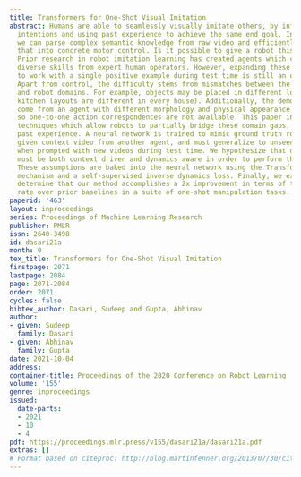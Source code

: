 ```yaml
---
title: Transformers for One-Shot Visual Imitation
abstract: Humans are able to seamlessly visually imitate others, by inferring their
  intentions and using past experience to achieve the same end goal. In other words,
  we can parse complex semantic knowledge from raw video and efficiently translate
  that into concrete motor control. Is it possible to give a robot this same capability?
  Prior research in robot imitation learning has created agents which can acquire
  diverse skills from expert human operators. However, expanding these techniques
  to work with a single positive example during test time is still an open challenge.
  Apart from control, the difficulty stems from mismatches between the demonstrator
  and robot domains. For example, objects may be placed in different locations (e.g.
  kitchen layouts are different in every house). Additionally, the demonstration may
  come from an agent with different morphology and physical appearance (e.g. human),
  so one-to-one action correspondences are not available. This paper investigates
  techniques which allow robots to partially bridge these domain gaps, using their
  past experience. A neural network is trained to mimic ground truth robot actions
  given context video from another agent, and must generalize to unseen task instances
  when prompted with new videos during test time. We hypothesize that our policy representations
  must be both context driven and dynamics aware in order to perform these tasks.
  These assumptions are baked into the neural network using the Transformers attention
  mechanism and a self-supervised inverse dynamics loss. Finally, we experimentally
  determine that our method accomplishes a 2x improvement in terms of task success
  rate over prior baselines in a suite of one-shot manipulation tasks.
paperid: '463'
layout: inproceedings
series: Proceedings of Machine Learning Research
publisher: PMLR
issn: 2640-3498
id: dasari21a
month: 0
tex_title: Transformers for One-Shot Visual Imitation
firstpage: 2071
lastpage: 2084
page: 2071-2084
order: 2071
cycles: false
bibtex_author: Dasari, Sudeep and Gupta, Abhinav
author:
- given: Sudeep
  family: Dasari
- given: Abhinav
  family: Gupta
date: 2021-10-04
address:
container-title: Proceedings of the 2020 Conference on Robot Learning
volume: '155'
genre: inproceedings
issued:
  date-parts:
  - 2021
  - 10
  - 4
pdf: https://proceedings.mlr.press/v155/dasari21a/dasari21a.pdf
extras: []
# Format based on citeproc: http://blog.martinfenner.org/2013/07/30/citeproc-yaml-for-bibliographies/
---
```

